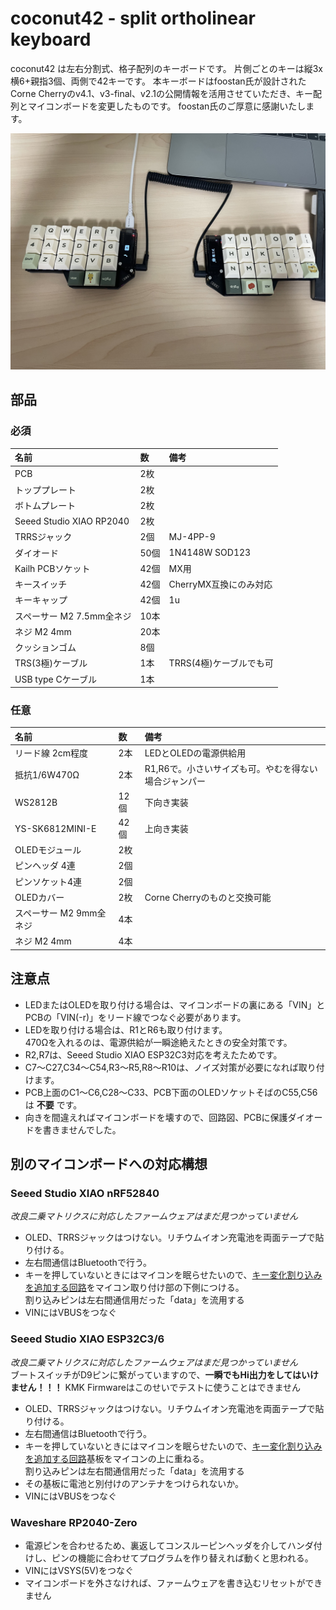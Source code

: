 # coconut42 - split ortholinear keyboard
coconut42 は左右分割式、格子配列のキーボードです。
片側ごとのキーは縦3x横6+親指3個、両側で42キーです。
本キーボードはfoostan氏が設計されたCorne Cherryのv4.1、v3-final、v2.1の公開情報を活用させていただき、キー配列とマイコンボードを変更したものです。
foostan氏のご厚意に感謝いたします。

![coconut42](images/IMG_0189.jpeg)

## 部品
### 必須
|名前|数|備考|
|:-|:-|:-|
|PCB|2枚||
|トッププレート|2枚||
|ボトムプレート|2枚||
|Seeed Studio XIAO RP2040|2枚||
|TRRSジャック|2個|MJ-4PP-9|
|ダイオード|50個|1N4148W SOD123|
|Kailh PCBソケット|42個|MX用|
|キースイッチ|42個|CherryMX互換にのみ対応 |
|キーキャップ|42個|1u|
|スペーサー M2 7.5mm全ネジ|10本||
|ネジ M2 4mm|20本||
|クッションゴム|8個||
|TRS(3極)ケーブル|1本|TRRS(4極)ケーブルでも可 |
|USB type Cケーブル |1本||
### 任意
| 名前 | 数 | 備考 |
|:-|:-|:-|
|リード線 2cm程度|2本|LEDとOLEDの電源供給用|
|抵抗1/6W470Ω|2本|R1,R6で。小さいサイズも可。やむを得ない場合ジャンパー|
|WS2812B|12個|下向き実装|
|YS-SK6812MINI-E|42個|上向き実装|
|OLEDモジュール|2枚||
|ピンヘッダ 4連|2個||
|ピンソケット4連|2個||
|OLEDカバー|2枚|Corne Cherryのものと交換可能|
|スペーサー M2 9mm全ネジ|4本||
|ネジ M2 4mm|4本||
## 注意点
* LEDまたはOLEDを取り付ける場合は、マイコンボードの裏にある「VIN」とPCBの「VIN(-r)」をリード線でつなぐ必要があります。
* LEDを取り付ける場合は、R1とR6も取り付けます。  
470Ωを入れるのは、電源供給が一瞬途絶えたときの安全対策です。
* R2,R7は、Seeed Studio XIAO ESP32C3対応を考えたためです。
* C7〜C27,C34〜C54,R3〜R5,R8〜R10は、ノイズ対策が必要になれば取り付けます。
* PCB上面のC1〜C6,C28〜C33、PCB下面のOLEDソケットそばのC55,C56は __不要__ です。
* 向きを間違えればマイコンボードを壊すので、回路図、PCBに保護ダイオードを書きませんでした。
## 別のマイコンボードへの対応構想
### Seeed Studio XIAO nRF52840
_改良二乗マトリクスに対応したファームウェアはまだ見つかっていません_
* OLED、TRRSジャックはつけない。リチウムイオン充電池を両面テープで貼り付ける。
* 左右間通信はBluetoothで行う。
* キーを押していないときにはマイコンを眠らせたいので、[キー変化割り込みを追加する回路](https://kbd.news/Low-Power-Improved-Square-Matrix-1810.html)をマイコン取り付け部の下側につける。  
割り込みピンは左右間通信用だった「data」を流用する
* VINにはVBUSをつなぐ
### Seeed Studio XIAO ESP32C3/6
_改良二乗マトリクスに対応したファームウェアはまだ見つかっていません_  
ブートスイッチがD9ピンに繋がっていますので、__一瞬でもHi出力をしてはいけません！！！__ KMK Firmwareはこのせいでテストに使うことはできません
* OLED、TRRSジャックはつけない。リチウムイオン充電池を両面テープで貼り付ける。
* 左右間通信はBluetoothで行う。
* キーを押していないときにはマイコンを眠らせたいので、[キー変化割り込みを追加する回路](https://kbd.news/Low-Power-Improved-Square-Matrix-1810.html)基板をマイコンの上に重ねる。  
割り込みピンは左右間通信用だった「data」を流用する
* その基板に電池と別付けのアンテナをつけられないか。
* VINにはVBUSをつなぐ
### Waveshare RP2040-Zero
* 電源ピンを合わせるため、裏返してコンスルーピンヘッダを介してハンダ付けし、ピンの機能に合わせてプログラムを作り替えれば動くと思われる。
* VINにはVSYS(5V)をつなぐ
* マイコンボードを外さなければ、ファームウェアを書き込むリセットができません
